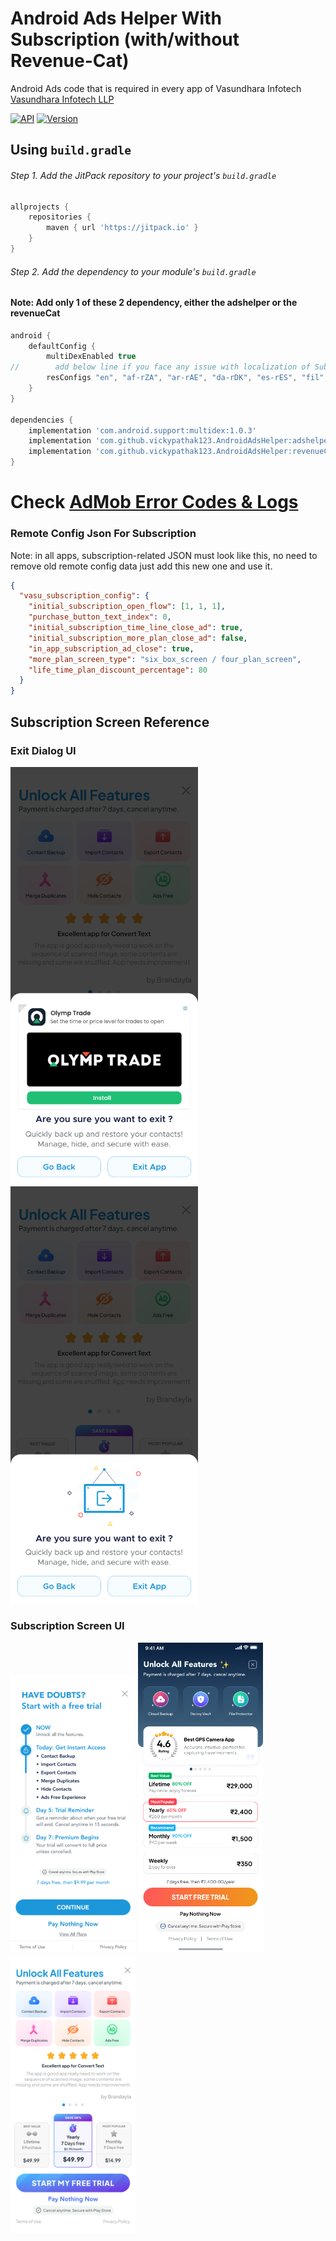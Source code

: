 # Android Ads Helper With Subscription (with/without Revenue-Cat)

Android Ads code that is required in every app of Vasundhara Infotech [Vasundhara Infotech LLP](https://vasundharainfotechllp.com)

[![API](https://img.shields.io/badge/API-23%2B-brightgreen.svg?style=flat)](https://android-arsenal.com/api?level=23)
[![Version](https://jitpack.io/v/vickypathak123/AndroidAdsHelper.svg)](https://jitpack.io/#vickypathak123/AndroidAdsHelper)

## Using `build.gradle`

###### Step 1. Add the JitPack repository to your project's `build.gradle`

```groovy
allprojects {
    repositories {
        maven { url 'https://jitpack.io' }
    }
}
```

###### Step 2. Add the dependency to your module's `build.gradle`
#### Note: Add only 1 of these 2 dependency, either the adshelper or the revenueCat

```groovy
android {
    defaultConfig {
        multiDexEnabled true
//        add below line if you face any issue with localization of Subscription Screen
        resConfigs "en", "af-rZA", "ar-rAE", "da-rDK", "es-rES", "fil", "fr-rFR", "gu-rIN", "ha", "hi-rIN", "it-rIT", "ja", "ko", "pt-rBR", "ru-rRU", "th", "ur-rIN", "zh-rCN"
    }
}

dependencies {
    implementation 'com.android.support:multidex:1.0.3'
    implementation 'com.github.vickypathak123.AndroidAdsHelper:adshelper:latest_build_version'
    implementation 'com.github.vickypathak123.AndroidAdsHelper:revenueCat:latest_build_version'
}
```

# Check [AdMob Error Codes & Logs](https://support.google.com/admob/thread/3494603/admob-error-codes-logs?hl=en)

### Remote Config Json For Subscription
Note: in all apps, subscription-related JSON must look like this, no need to remove old remote config data just add this new one and use it.

```json
{
  "vasu_subscription_config": {
    "initial_subscription_open_flow": [1, 1, 1],
    "purchase_button_text_index": 0,
    "initial_subscription_time_line_close_ad": true,
    "initial_subscription_more_plan_close_ad": false,
    "in_app_subscription_ad_close": true,
    "more_plan_screen_type": "six_box_screen / four_plan_screen",
    "life_time_plan_discount_percentage": 80
  }
}
```

## Subscription Screen Reference

### Exit Dialog UI

<img src="https://github.com/vickypathak123/AndroidAdsHelper/blob/main/screenshots/exit_dialog_with_ad.jpg" height="auto" width="300"/>    <img src="https://github.com/vickypathak123/AndroidAdsHelper/blob/main/screenshots/exit_dialog_without_ad.jpg" height="auto" width="300"/>

### Subscription Screen UI

<img src="https://github.com/vickypathak123/AndroidAdsHelper/blob/main/screenshots/timeline_subscription_screen.jpg" height="auto" width="200"/>    <img src="https://github.com/vickypathak123/AndroidAdsHelper/blob/main/screenshots/four_plan_subscription_screen.jpg" height="auto" width="200"/>    <img src="https://github.com/vickypathak123/AndroidAdsHelper/blob/main/screenshots/siz_box_subscription_screen.jpg" height="auto" width="200"/>
